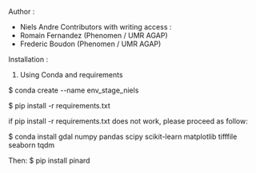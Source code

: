 Author : 
- Niels Andre 
Contributors with writing access : 
- Romain Fernandez (Phenomen / UMR AGAP)
- Frederic Boudon (Phenomen / UMR AGAP)

Installation :
1) Using Conda and requirements

$ conda create --name env_stage_niels

$ pip install -r requirements.txt

if pip install -r requirements.txt does not work, please proceed as follow:

$ conda install gdal numpy pandas scipy scikit-learn matplotlib tifffile seaborn tqdm

Then:
$ pip install pinard


